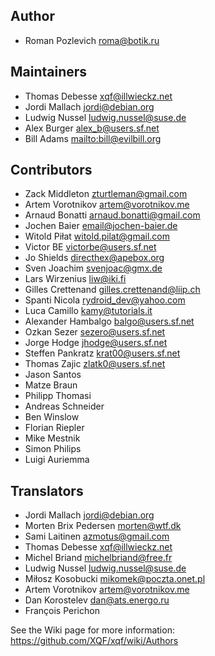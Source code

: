 Author
------

* Roman Pozlevich <roma@botik.ru>


Maintainers
-----------

* Thomas Debesse <xqf@illwieckz.net>
* Jordi Mallach <jordi@debian.org>
* Ludwig Nussel <ludwig.nussel@suse.de>
* Alex Burger <alex_b@users.sf.net>
* Bill Adams <mailto:bill@evilbill.org>


Contributors
------------

* Zack Middleton <zturtleman@gmail.com>
* Artem Vorotnikov <artem@vorotnikov.me>
* Arnaud Bonatti <arnaud.bonatti@gmail.com>
* Jochen Baier <email@jochen-baier.de>
* Witold Piłat <witold.pilat@gmail.com>
* Victor BE <victorbe@users.sf.net>
* Jo Shields <directhex@apebox.org>
* Sven Joachim <svenjoac@gmx.de>
* Lars Wirzenius <liw@iki.fi>
* Gilles Crettenand <gilles.crettenand@liip.ch>
* Spanti Nicola <rydroid_dev@yahoo.com>
* Luca Camillo <kamy@tutorials.it>
* Alexander Hambalgo <balgo@users.sf.net>
* Ozkan Sezer <sezero@users.sf.net>
* Jorge Hodge <jhodge@users.sf.net>
* Steffen Pankratz <krat00@users.sf.net>
* Thomas Zajic <zlatk0@users.sf.net>
* Jason Santos 
* Matze Braun 
* Philipp Thomasi 
* Andreas Schneider 
* Ben Winslow 
* Florian Riepler 
* Mike Mestnik 
* Simon Philips 
* Luigi Auriemma 


Translators
-----------

  - Jordi Mallach <jordi@debian.org>
  - Morten Brix Pedersen <morten@wtf.dk>
  - Sami Laitinen <azmotus@gmail.com>
  - Thomas Debesse <xqf@illwieckz.net>
  - Michel Briand <michelbriand@free.fr>
  - Ludwig Nussel <ludwig.nussel@suse.de>
  - Miłosz Kosobucki <mikomek@poczta.onet.pl>
  - Artem Vorotnikov <artem@vorotnikov.me>
  - Dan Korostelev <dan@ats.energo.ru>
  - François Perichon

See the Wiki page for more information: https://github.com/XQF/xqf/wiki/Authors
